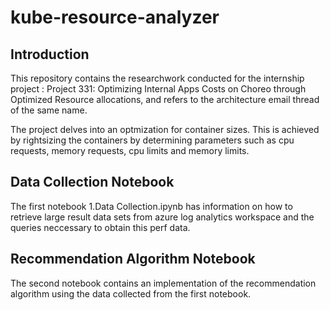 # kube-resource-analyzer

## Introduction

This repository contains the researchwork conducted for the internship project : Project 331: Optimizing Internal Apps Costs on Choreo through Optimized Resource allocations, and refers to the architecture email thread of the same name.

The project delves into an optmization for container sizes. This is achieved by rightsizing the containers by determining parameters such as cpu requests, memory requests, cpu limits and memory limits.

## Data Collection Notebook

The first notebook 1.Data Collection.ipynb has information on how to retrieve large result data sets from azure log analytics workspace and the queries neccessary to obtain this perf data.

## Recommendation Algorithm Notebook

The second notebook contains an implementation of the recommendation algorithm using the data collected from the first notebook.
